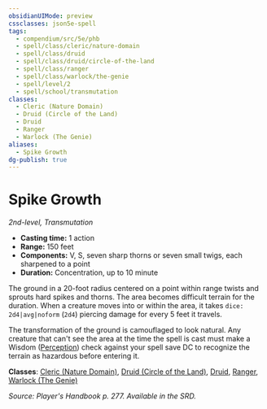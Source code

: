 ```yaml
---
obsidianUIMode: preview
cssclasses: json5e-spell
tags:
  - compendium/src/5e/phb
  - spell/class/cleric/nature-domain
  - spell/class/druid
  - spell/class/druid/circle-of-the-land
  - spell/class/ranger
  - spell/class/warlock/the-genie
  - spell/level/2
  - spell/school/transmutation
classes:
  - Cleric (Nature Domain)
  - Druid (Circle of the Land)
  - Druid
  - Ranger
  - Warlock (The Genie)
aliases:
  - Spike Growth
dg-publish: true
---
```

# Spike Growth
*2nd-level, Transmutation*  

- **Casting time:** 1 action
- **Range:** 150 feet
- **Components:** V, S, seven sharp thorns or seven small twigs, each sharpened to a point
- **Duration:** Concentration, up to 10 minute

The ground in a 20-foot radius centered on a point within range twists and sprouts hard spikes and thorns. The area becomes difficult terrain for the duration. When a creature moves into or within the area, it takes `dice: 2d4|avg|noform` (`2d4`) piercing damage for every 5 feet it travels.

The transformation of the ground is camouflaged to look natural. Any creature that can't see the area at the time the spell is cast must make a Wisdom ([Perception](/3-Mechanics/CLI/rules/skills.md#Perception)) check against your spell save DC to recognize the terrain as hazardous before entering it.

**Classes**: [Cleric (Nature Domain)](/Admin/CLI/classes/cleric-nature-domain.md), [Druid (Circle of the Land)](/Admin/CLI/classes/druid-circle-of-the-land.md), [Druid](/Admin/CLI/classes/druid.md), [Ranger](/Admin/CLI/classes/ranger.md), [Warlock (The Genie)](/Admin/CLI/classes/warlock-the-genie-tce.md)

*Source: Player's Handbook p. 277. Available in the SRD.*